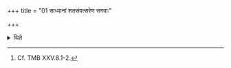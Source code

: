 +++
title = "01 साध्यानां शतसंवत्सरेण सगवाः"

+++

<details><summary>थिते</summary>

1. By means (of the performance) of the one-hundred years-sacrificial-session of Sādhyas, (the performers) accompanied by the cattle, and accompanied by their men (servants) go to the heavenly world.[^1]  

[^1]: Cf. TMB XXV.8.1-2.  
</details>
